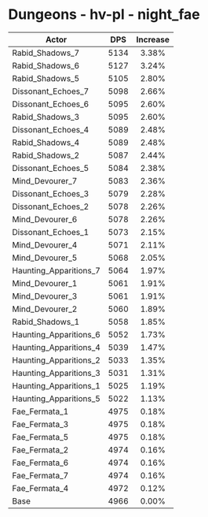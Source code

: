 # Dungeons - hv-pl - night_fae
| Actor | DPS | Increase |
|---|:---:|:---:|
|Rabid_Shadows_7|5134|3.38%|
|Rabid_Shadows_6|5127|3.24%|
|Rabid_Shadows_5|5105|2.80%|
|Dissonant_Echoes_7|5098|2.66%|
|Dissonant_Echoes_6|5095|2.60%|
|Rabid_Shadows_3|5095|2.60%|
|Dissonant_Echoes_4|5089|2.48%|
|Rabid_Shadows_4|5089|2.48%|
|Rabid_Shadows_2|5087|2.44%|
|Dissonant_Echoes_5|5084|2.38%|
|Mind_Devourer_7|5083|2.36%|
|Dissonant_Echoes_3|5079|2.28%|
|Dissonant_Echoes_2|5078|2.26%|
|Mind_Devourer_6|5078|2.26%|
|Dissonant_Echoes_1|5073|2.15%|
|Mind_Devourer_4|5071|2.11%|
|Mind_Devourer_5|5068|2.05%|
|Haunting_Apparitions_7|5064|1.97%|
|Mind_Devourer_1|5061|1.91%|
|Mind_Devourer_3|5061|1.91%|
|Mind_Devourer_2|5060|1.89%|
|Rabid_Shadows_1|5058|1.85%|
|Haunting_Apparitions_6|5052|1.73%|
|Haunting_Apparitions_4|5039|1.47%|
|Haunting_Apparitions_2|5033|1.35%|
|Haunting_Apparitions_3|5031|1.31%|
|Haunting_Apparitions_1|5025|1.19%|
|Haunting_Apparitions_5|5022|1.13%|
|Fae_Fermata_1|4975|0.18%|
|Fae_Fermata_3|4975|0.18%|
|Fae_Fermata_5|4975|0.18%|
|Fae_Fermata_2|4974|0.16%|
|Fae_Fermata_6|4974|0.16%|
|Fae_Fermata_7|4974|0.16%|
|Fae_Fermata_4|4972|0.12%|
|Base|4966|0.00%|
